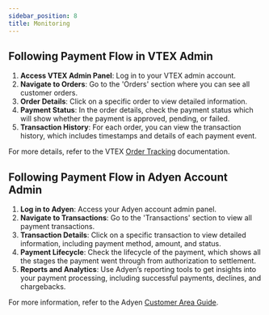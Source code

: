 ```yaml
---
sidebar_position: 8
title: Monitoring
---
```



## Following Payment Flow in VTEX Admin

1. **Access VTEX Admin Panel**: Log in to your VTEX admin account.
2. **Navigate to Orders**: Go to the 'Orders' section where you can see all customer orders.
3. **Order Details**: Click on a specific order to view detailed information.
4. **Payment Status**: In the order details, check the payment status which will show whether the payment is approved, pending, or failed.
5. **Transaction History**: For each order, you can view the transaction history, which includes timestamps and details of each payment event.

For more details, refer to the VTEX [Order Tracking](https://help.vtex.com/tutorial/order-tracking--et0Ei7F3bjcrEmVAR2kKS) documentation.

## Following Payment Flow in Adyen Account Admin

1. **Log in to Adyen**: Access your Adyen account admin panel.
2. **Navigate to Transactions**: Go to the 'Transactions' section to view all payment transactions.
3. **Transaction Details**: Click on a specific transaction to view detailed information, including payment method, amount, and status.
4. **Payment Lifecycle**: Check the lifecycle of the payment, which shows all the stages the payment went through from authorization to settlement.
5. **Reports and Analytics**: Use Adyen’s reporting tools to get insights into your payment processing, including successful payments, declines, and chargebacks.

For more information, refer to the Adyen [Customer Area Guide](https://docs.adyen.com/platforms/quickstart-guide/customer-area/).
